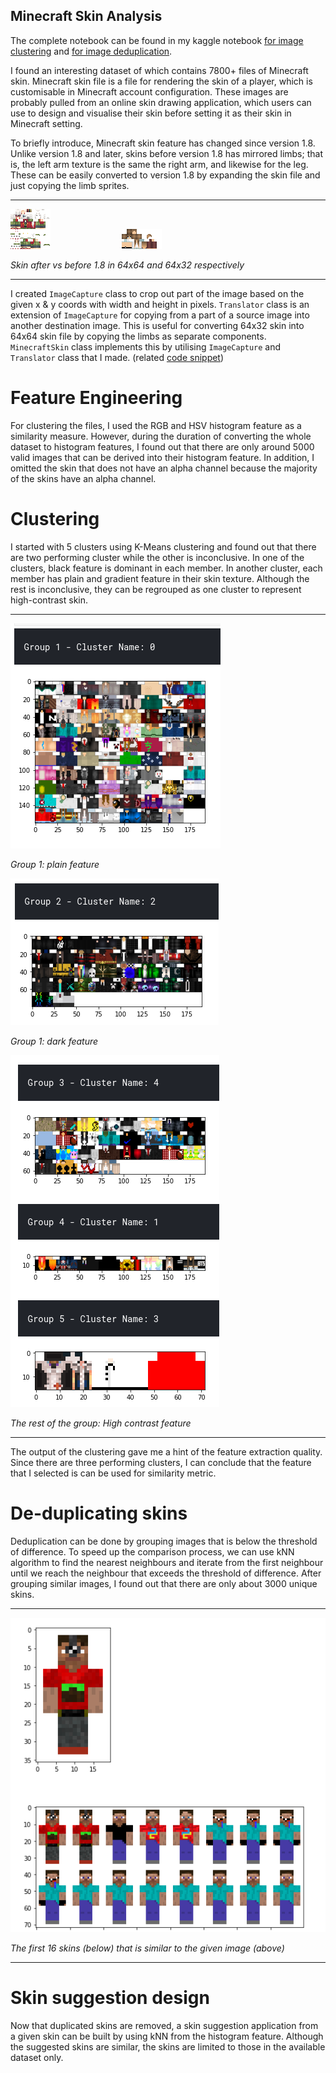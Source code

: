 Minecraft Skin Analysis
---
The complete notebook can be found in my kaggle notebook [for image clustering][1] and [for image deduplication][2].

I found an interesting dataset of which contains 7800+ files of Minecraft skin. Minecraft skin file is a file for rendering the skin of a player, which is customisable in Minecraft account configuration. These images are probably pulled from an online skin drawing application, which users can use to design and visualise their skin before setting it as their skin in Minecraft setting.

To briefly introduce, Minecraft skin feature has changed since version 1.8. Unlike version 1.8 and later, skins before version 1.8 has mirrored limbs; that is, the left arm texture is the same the right arm, and likewise for the leg. These can be easily converted to version 1.8 by expanding the skin file and just copying the limb sprites.

---

![Skin after 1.8 in 64x64](thumbnail.jpg) &nbsp; &nbsp; &nbsp; &nbsp; &nbsp; &nbsp; &nbsp; &nbsp; &nbsp; &nbsp; &nbsp; &nbsp; &nbsp; &nbsp; ![Skin before 1.8 in 64x32](1.png)

_Skin after vs before 1.8 in 64x64 and 64x32 respectively_

---

I created `ImageCapture` class to crop out part of the image based on the given x & y coords with width and height in pixels. `Translator` class is an extension of `ImageCapture` for copying from a part of a source image into another destination image. This is useful for converting 64x32 skin into 64x64 skin file by copying the limbs as separate components. `MinecraftSkin` class implements this by utilising `ImageCapture` and  `Translator` class that I made. (related [code snippet][3])

# Feature Engineering

For clustering the files, I used the RGB and HSV histogram feature as a similarity measure. However, during the duration of converting the whole dataset to histogram features, I found out that there are only around 5000 valid images that can be derived into their histogram feature. In addition, I omitted the skin that does not have an alpha channel because the majority of the skins have an alpha channel.

# Clustering

I started with 5 clusters using K-Means clustering and found out that there are two performing cluster while the other is inconclusive. In one of the clusters, black feature is dominant in each member. In another cluster, each member has plain and gradient feature in their skin texture. Although the rest is inconclusive, they can be regrouped as one cluster to represent high-contrast skin.

---

![Group 1 that has plain feature](group1.png)

_Group 1: plain feature_

![Group 1 that has plain feature](group2.png)

_Group 1: dark feature_

![Group 1 that has plain feature](group3.png)

_The rest of the group: High contrast feature_

---


The output of the clustering gave me a hint of the feature extraction quality. Since there are three performing clusters, I can conclude that the feature that I selected is can be used for similarity metric.

# De-duplicating skins

Deduplication can be done by grouping images that is below the threshold of difference. To speed up the comparison process, we can use kNN algorithm to find the nearest neighbours and iterate from the first neighbour until we reach the neighbour that exceeds the threshold of difference. After grouping similar images, I found out that there are only about 3000 unique skins.

---

![Similar skins](similarskins.png)

_The first 16 skins (below) that is similar to the given image (above)_

---


# Skin suggestion design

Now that duplicated skins are removed, a skin suggestion application from a given skin can be built by using kNN from the histogram feature. Although the suggested skins are similar, the skins are limited to those in the available dataset only.



[1]: https://www.kaggle.com/yedata/minecraft-skin-analysis
[2]: https://www.kaggle.com/yedata/minecraft-skin-analysis-knn
[3]: https://gist.github.com/ye-yu/1f8e5eaa4a6d162d3ee11354c83fe910
